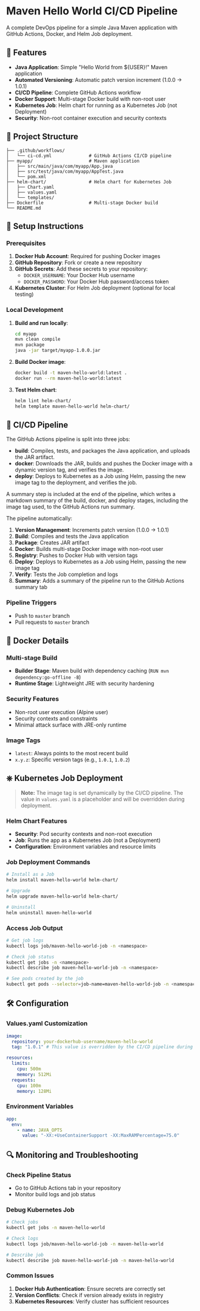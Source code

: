 # Maven Hello World CI/CD Pipeline

A complete DevOps pipeline for a simple Java Maven application with GitHub Actions, Docker, and Helm Job deployment.

## 🚀 Features

- **Java Application**: Simple "Hello World from ${USER}!" Maven application
- **Automated Versioning**: Automatic patch version increment (1.0.0 → 1.0.1)
- **CI/CD Pipeline**: Complete GitHub Actions workflow
- **Docker Support**: Multi-stage Docker build with non-root user
- **Kubernetes Job**: Helm chart for running as a Kubernetes Job (not Deployment)
- **Security**: Non-root container execution and security contexts

## 📁 Project Structure

```
├── .github/workflows/
│   └── ci-cd.yml              # GitHub Actions CI/CD pipeline
├── myapp/                     # Maven application
│   ├── src/main/java/com/myapp/App.java
│   ├── src/test/java/com/myapp/AppTest.java
│   └── pom.xml
├── helm-chart/                # Helm chart for Kubernetes Job
│   ├── Chart.yaml
│   ├── values.yaml
│   └── templates/
├── Dockerfile                 # Multi-stage Docker build
└── README.md
```

## 🔧 Setup Instructions

### Prerequisites

1. **Docker Hub Account**: Required for pushing Docker images
2. **GitHub Repository**: Fork or create a new repository
3. **GitHub Secrets**: Add these secrets to your repository:
   - `DOCKER_USERNAME`: Your Docker Hub username
   - `DOCKER_PASSWORD`: Your Docker Hub password/access token
4. **Kubernetes Cluster**: For Helm Job deployment (optional for local testing)

### Local Development

1. **Build and run locally**:
   ```bash
   cd myapp
   mvn clean compile
   mvn package
   java -jar target/myapp-1.0.0.jar
   ```

2. **Build Docker image**:
   ```bash
   docker build -t maven-hello-world:latest .
   docker run --rm maven-hello-world:latest
   ```

3. **Test Helm chart**:
   ```bash
   helm lint helm-chart/
   helm template maven-hello-world helm-chart/
   ```

## 🔄 CI/CD Pipeline

The GitHub Actions pipeline is split into three jobs:
- **build**: Compiles, tests, and packages the Java application, and uploads the JAR artifact.
- **docker**: Downloads the JAR, builds and pushes the Docker image with a dynamic version tag, and verifies the image.
- **deploy**: Deploys to Kubernetes as a Job using Helm, passing the new image tag to the deployment, and verifies the job.

A summary step is included at the end of the pipeline, which writes a markdown summary of the build, docker, and deploy stages, including the image tag used, to the GitHub Actions run summary.

The pipeline automatically:

1. **Version Management**: Increments patch version (1.0.0 → 1.0.1)
2. **Build**: Compiles and tests the Java application
3. **Package**: Creates JAR artifact
4. **Docker**: Builds multi-stage Docker image with non-root user
5. **Registry**: Pushes to Docker Hub with version tags
6. **Deploy**: Deploys to Kubernetes as a Job using Helm, passing the new image tag
7. **Verify**: Tests the Job completion and logs
8. **Summary**: Adds a summary of the pipeline run to the GitHub Actions summary tab

### Pipeline Triggers

- Push to `master` branch
- Pull requests to `master` branch

## 🐳 Docker Details

### Multi-stage Build
- **Builder Stage**: Maven build with dependency caching (`RUN mvn dependency:go-offline -B`)
- **Runtime Stage**: Lightweight JRE with security hardening

### Security Features
- Non-root user execution (Alpine user)
- Security contexts and constraints
- Minimal attack surface with JRE-only runtime

### Image Tags
- `latest`: Always points to the most recent build
- `x.y.z`: Specific version tags (e.g., `1.0.1`, `1.0.2`)

## ⎈ Kubernetes Job Deployment

> **Note:** The image tag is set dynamically by the CI/CD pipeline. The value in `values.yaml` is a placeholder and will be overridden during deployment.

### Helm Chart Features
- **Security**: Pod security contexts and non-root execution
- **Job**: Runs the app as a Kubernetes Job (not a Deployment)
- **Configuration**: Environment variables and resource limits

### Job Deployment Commands
```bash
# Install as a Job
helm install maven-hello-world helm-chart/

# Upgrade
helm upgrade maven-hello-world helm-chart/

# Uninstall
helm uninstall maven-hello-world
```

### Access Job Output
```bash
# Get job logs
kubectl logs job/maven-hello-world-job -n <namespace>

# Check job status
kubectl get jobs -n <namespace>
kubectl describe job maven-hello-world-job -n <namespace>

# See pods created by the job
kubectl get pods --selector=job-name=maven-hello-world-job -n <namespace>
```

## 🛠️ Configuration

### Values.yaml Customization
```yaml
image:
  repository: your-dockerhub-username/maven-hello-world
  tag: "1.0.1" # This value is overridden by the CI/CD pipeline during deployment

resources:
  limits:
    cpu: 500m
    memory: 512Mi
  requests:
    cpu: 100m
    memory: 128Mi
```

### Environment Variables
```yaml
app:
  env:
    - name: JAVA_OPTS
      value: "-XX:+UseContainerSupport -XX:MaxRAMPercentage=75.0"
```

## 🔍 Monitoring and Troubleshooting

### Check Pipeline Status
- Go to GitHub Actions tab in your repository
- Monitor build logs and job status

### Debug Kubernetes Job
```bash
# Check jobs
kubectl get jobs -n maven-hello-world

# Check logs
kubectl logs job/maven-hello-world-job -n maven-hello-world

# Describe job
kubectl describe job maven-hello-world-job -n maven-hello-world
```

### Common Issues
1. **Docker Hub Authentication**: Ensure secrets are correctly set
2. **Version Conflicts**: Check if version already exists in registry
3. **Kubernetes Resources**: Verify cluster has sufficient resources

